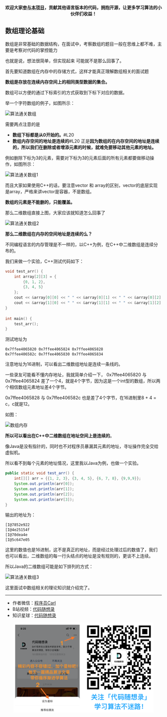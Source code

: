 <p align="center">
  <a href="https://mp.weixin.qq.com/s/RsdcQ9umo09R6cfnwXZlrQ"><img src="https://img.shields.io/badge/PDF下载-代码随想录-blueviolet" alt=""></a>
  <a href="https://mp.weixin.qq.com/s/b66DFkOp8OOxdZC_xLZxfw"><img src="https://img.shields.io/badge/刷题-微信群-green" alt=""></a>
  <a href="https://space.bilibili.com/525438321"><img src="https://img.shields.io/badge/B站-代码随想录-orange" alt=""></a>
  <a href="https://mp.weixin.qq.com/s/QVF6upVMSbgvZy8lHZS3CQ"><img src="https://img.shields.io/badge/知识星球-代码随想录-blue" alt=""></a>
</p>
<p align="center"><strong>欢迎大家<a href="https://mp.weixin.qq.com/s/tqCxrMEU-ajQumL1i8im9A">参与本项目</a>，贡献其他语言版本的代码，拥抱开源，让更多学习算法的小伙伴们收益！</strong></p>



## 数组理论基础

数组是非常基础的数据结构，在面试中，考察数组的题目一般在思维上都不难，主要是考察对代码的掌控能力

也就是说，想法很简单，但实现起来 可能就不是那么回事了。

首先要知道数组在内存中的存储方式，这样才能真正理解数组相关的面试题

**数组是存放在连续内存空间上的相同类型数据的集合。**

数组可以方便的通过下标索引的方式获取到下标下对应的数据。

举一个字符数组的例子，如图所示：

![算法通关数组](https://code-thinking.cdn.bcebos.com/pics/%E7%AE%97%E6%B3%95%E9%80%9A%E5%85%B3%E6%95%B0%E7%BB%84.png)



需要两点注意的是

* **数组下标都是从0开始的。**#L20
* **数组内存空间的地址是连续的**#L20
正是**因为数组的在内存空间的地址是连续的，所以我们在删除或者增添元素的时候，就难免要移动其他元素的地址。**

例如删除下标为3的元素，需要对下标为3的元素后面的所有元素都要做移动操作，如图所示：

![算法通关数组1](https://code-thinking.cdn.bcebos.com/pics/%E7%AE%97%E6%B3%95%E9%80%9A%E5%85%B3%E6%95%B0%E7%BB%841.png)


而且大家如果使用C++的话，要注意vector 和 array的区别，vector的底层实现是array，严格来讲vector是容器，不是数组。

**数组的元素是不能删的，只能覆盖。**

那么二维数组直接上图，大家应该就知道怎么回事了

![算法通关数组2](https://code-thinking.cdn.bcebos.com/pics/%E7%AE%97%E6%B3%95%E9%80%9A%E5%85%B3%E6%95%B0%E7%BB%842.png)


**那么二维数组在内存的空间地址是连续的么？**

不同编程语言的内存管理是不一样的，以C++为例，在C++中二维数组是连续分布的。

我们来做一个实验，C++测试代码如下：

```C++
void test_arr() {
    int array[2][3] = {
		{0, 1, 2},
		{3, 4, 5}
    };
    cout << &array[0][0] << " " << &array[0][1] << " " << &array[0][2] << endl;
    cout << &array[1][0] << " " << &array[1][1] << " " << &array[1][2] << endl;
}

int main() {
    test_arr();
}

```

测试地址为

```
0x7ffee4065820 0x7ffee4065824 0x7ffee4065828
0x7ffee406582c 0x7ffee4065830 0x7ffee4065834
```

注意地址为16进制，可以看出二维数组地址是连续一条线的。

一些录友可能看不懂内存地址，我就简单介绍一下， 0x7ffee4065820 与 0x7ffee4065824 差了一个4，就是4个字节，因为这是一个int型的数组，所以两个相信数组元素地址差4个字节。

0x7ffee4065828 与 0x7ffee406582c 也是差了4个字节，在16进制里8 + 4 = c，c就是12。

如图：

![数组内存](https://img-blog.csdnimg.cn/20210310150641186.png)

**所以可以看出在C++中二维数组在地址空间上是连续的**。

像Java是没有指针的，同时也不对程序员暴漏其元素的地址，寻址操作完全交给虚拟机。

所以看不到每个元素的地址情况，这里我以Java为例，也做一个实验。

```Java
public static void test_arr() {
    int[][] arr = {{1, 2, 3}, {3, 4, 5}, {6, 7, 8}, {9,9,9}};
    System.out.println(arr[0]);
    System.out.println(arr[1]);
    System.out.println(arr[2]);
    System.out.println(arr[3]);
}
```
输出的地址为：

```
[I@7852e922
[I@4e25154f
[I@70dea4e
[I@5c647e05
```

这里的数值也是16进制，这不是真正的地址，而是经过处理过后的数值了，我们也可以看出，二维数组的每一行头结点的地址是没有规则的，更谈不上连续。

所以Java的二维数组可能是如下排列的方式：

![算法通关数组3](https://img-blog.csdnimg.cn/20201214111631844.png)

这里面试中数组相关的理论知识就介绍完了。



-----------------------
* 作者微信：[程序员Carl](https://mp.weixin.qq.com/s/b66DFkOp8OOxdZC_xLZxfw)
* B站视频：[代码随想录](https://space.bilibili.com/525438321)
* 知识星球：[代码随想录](https://mp.weixin.qq.com/s/QVF6upVMSbgvZy8lHZS3CQ)
<div align="center"><img src=../pics/公众号.png width=450 alt=> </img></div>
